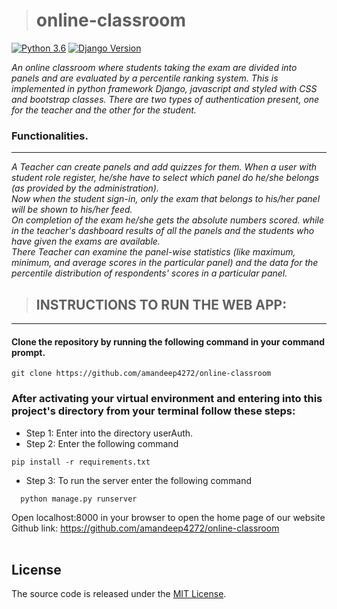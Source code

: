 ># online-classroom
>
[![Python 3.6](https://img.shields.io/badge/python-3.6-blue.svg)](https://www.python.org/downloads/release/python-360/)
[![Django Version](https://img.shields.io/badge/django-3.2.3-orange.svg)](https://djangoproject.com)


*An online classroom where students taking the exam are divided into panels and are evaluated by a percentile ranking system.
This is implemented in python framework Django, javascript and styled with CSS and bootstrap classes. There are two types of authentication present, one for the teacher and the other for the student.*<br />


### Functionalities.<br />
---
*A Teacher can create panels and add quizzes for them. When a user with student role register, he/she have to select which panel do he/she belongs (as provided by the administration).
<br />Now when the student sign-in, only the exam that belongs to his/her panel will be shown to his/her feed.<br /> On completion of the exam he/she gets the absolute numbers scored.
while in the teacher's dashboard results of all the panels and the students who have given the exams are available. <br  />There Teacher can examine the panel-wise statistics (like maximum, minimum, and average scores
in the particular panel) and the data for the percentile distribution of respondents' scores in a particular panel.*<br />

> ## INSTRUCTIONS TO RUN THE WEB APP:
---
#### Clone the repository by running the following command in your command prompt. 
```console
git clone https://github.com/amandeep4272/online-classroom
```
### After activating your virtual environment and entering into this project's directory from your terminal follow these steps:<br />
+ Step 1: Enter into the directory userAuth.<br />
+ Step 2: Enter the following command<br />
 ```console
pip install -r requirements.txt
```

+ Step 3: To run the server enter the following command<br />
```console
  python manage.py runserver
```

  Open localhost:8000 in your browser to open the home page of our website<br />
Github link: https://github.com/amandeep4272/online-classroom<br /><br />

<!-- >## SOME SNAP-SHOTS OF THE APPLICATION.


![Screenshot (169)](https://user-images.githubusercontent.com/56021490/121811941-ae2e8b00-cc83-11eb-80a2-ea811a2e138f.png)
---
![Screenshot (170)](https://user-images.githubusercontent.com/56021490/121811970-c7cfd280-cc83-11eb-9290-ba403a4aa6a4.png)
---
![Screenshot (172)](https://user-images.githubusercontent.com/56021490/121811974-c9999600-cc83-11eb-94c4-71dc359a932f.png)
---
![Screenshot (173)](https://user-images.githubusercontent.com/56021490/121811977-ca322c80-cc83-11eb-8cc1-1b82805d5d6b.png)
---
![Screenshot (174)](https://user-images.githubusercontent.com/56021490/121811984-cf8f7700-cc83-11eb-9ef9-d45143400a10.png)
---
![Screenshot (175)](https://user-images.githubusercontent.com/56021490/121811987-d1f1d100-cc83-11eb-9231-635188d184f4.png)
---
![Screenshot (176)](https://user-images.githubusercontent.com/56021490/121811988-d322fe00-cc83-11eb-9f26-1de5e8a55650.png)
--- -->

## License

The source code is released under the [MIT License](https://github.com/sibtc/django-multiple-user-types-example/blob/master/LICENSE).



